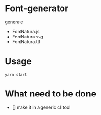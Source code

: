 # Font-generator

generate

- FontNatura.js
- FontNatura.svg
- FontNatura.ttf

# Usage
```
yarn start
```

# What need to be done

- [] make it in a generic cli tool
